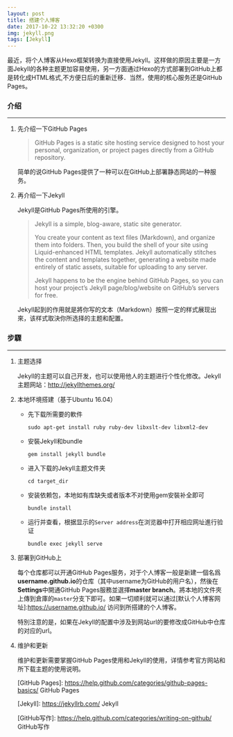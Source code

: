 ```yaml
---
layout: post
title: 搭建个人博客
date: 2017-10-22 13:32:20 +0300
img: jekyll.png
tags: [Jekyll]
---
```




最近，将个人博客从Hexo框架转换为直接使用Jekyll。这样做的原因主要是一方面Jekyll的各种主题更加容易使用，另一方面通过Hexo的方式部署到GitHub上都是转化成HTML格式,不方便日后的重新迁移．当然，使用的核心服务还是GitHub Pages。

### 介绍
---

1. 先介绍一下GitHub Pages

    > GitHub Pages is a static site hosting service designed to host your personal, organization, or project pages directly from a GitHub repository.

    简单的说GitHub Pages提供了一种可以在GitHub上部署静态网站的一种服务。


2. 再介绍一下Jekyll

    Jekyll是GitHub Pages所使用的引擎。

    > Jekyll is a simple, blog-aware, static site generator.
    >
    >You create your content as text files (Markdown), and organize them into folders. Then, you build the shell of your site using Liquid-enhanced HTML templates. Jekyll automatically stitches the content and templates together, generating a website made entirely of static assets, suitable for uploading to any server.
    >
    >Jekyll happens to be the engine behind GitHub Pages, so you can host your project’s Jekyll page/blog/website on GitHub’s servers for free.

    Jekyll起到的作用就是將你写的文本（Markdown）按照一定的样式展现出來，该样式取決你所选择的主题和配置。

### 步驟
---

1. 主题选择

    Jekyll的主题可以自己开发，也可以使用他人的主题进行个性化修改。Jekyll主题网站：http://jekyllthemes.org/

2. 本地环境搭建（基于Ubuntu 16.04）

    * 先下载所需要的軟件

        `sudo apt-get install ruby ruby-dev libxslt-dev libxml2-dev`

    * 安裝Jekyll和bundle

        `gem install jekyll bundle`

    * 进入下载的Jekyll主题文件夹
    
        `cd target_dir`
	
    * 安装依赖包，本地如有库缺失或者版本不对使用gem安裝补全即可
    
        `bundle install`
	
    * 运行并查看，根据显示的`Server address`在浏览器中打开相应网址進行验证
    
        `bundle exec jekyll serve`

3. 部署到GitHub上

    每个仓库都可以开通GitHub Pages服务，对于个人博客一般是新建一個名爲**username.github.io**的仓库（其中username为GitHub的用户名），然後在**Settings**中開通GitHub Pages服務並選擇**master branch**。將本地的文件夾上傳到倉庫的`master`分支下即可。如果一切顺利就可以通过[默认个人博客网址]:https://username.github.io/ 访问到所搭建的个人博客。

    特別注意的是，如果在Jekyll的配置中涉及到网站url的要修改成GitHub中仓库的对应的url。

4. 维护和更新

    维护和更新需要掌握GitHub Pages使用和Jekyll的使用，详情参考官方网站和所下载主题的使用说明。

    [GitHub Pages]: https://help.github.com/categories/github-pages-basics/ GitHub Pages

    [Jekyll]: https://jekyllrb.com/ Jekyll

    [GitHub写作]: https://help.github.com/categories/writing-on-github/ GitHub写作












